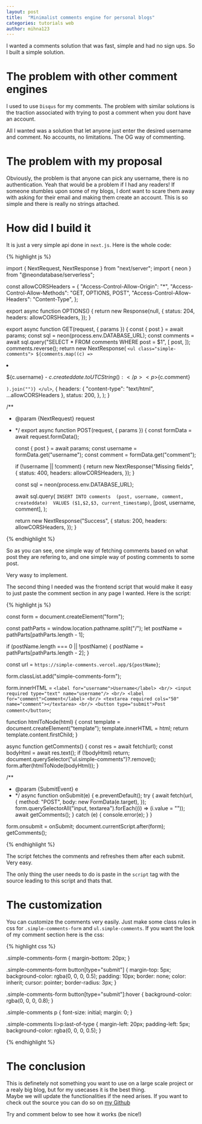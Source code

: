 ```yaml
---
layout: post
title:  "Minimalist comments engine for personal blogs"
categories: tutorials web
author: mihna123
---
```


I wanted a comments solution that was fast, simple and had no sign ups. So I
built a simple solution.

# The problem with other comment engines

I used to use `Disqus` for my comments. The problem with similar solutions is 
the traction associated with trying to post a comment when you dont have an 
account. 

All I wanted was a solution that let anyone just enter the desired username and
comment. No accounts, no limitations. The OG way of commenting.

# The problem with my proposal

Obviously, the problem is that anyone can pick any username, there is no 
authentication. Yeah that would be a problem if I had any readers! If someone
stumbles upon some of my blogs, I dont want to scare them away with asking for
their email and making them create an account. This is so simple and there is 
really no strings attached.

# How did I build it

It is just a very simple api done in `next.js`. Here is the whole code:

{% highlight js %}

import { NextRequest, NextResponse } from "next/server";
import { neon } from "@neondatabase/serverless";

const allowCORSHeaders = {
	"Access-Control-Allow-Origin": "*",
	"Access-Control-Allow-Methods": "GET, OPTIONS, POST",
	"Access-Control-Allow-Headers": "Content-Type",
};

export async function OPTIONS() {
	return new Response(null, {
		status: 204,
		headers: allowCORSHeaders,
	});
}

export async function GET(request, { params }) {
	const { post } = await params;
	const sql = neon(process.env.DATABASE_URL);
	const comments = await sql.query("SELECT * FROM comments WHERE post = $1", [
		post,
	]);
	comments.reverse();
	return new NextResponse(
		`<ul class="simple-comments">
            ${comments.map((c) => `<li><p>${c.username} - ${c.createddate.toUTCString()}:</p><p>${c.comment}</p></li>`).join("")}
        </ul>`,
		{
			headers: { "content-type": "text/html", ...allowCORSHeaders },
			status: 200,
		},
	);
}

/**
 * @param {NextRequest} request
 * */
export async function POST(request, { params }) {
	const formData = await request.formData();

	const { post } = await params;
	const username = formData.get("username");
	const comment = formData.get("comment");

	if (!username || !comment) {
		return new NextResponse("Missing fields", {
			status: 400,
			headers: allowCORSHeaders,
		});
	}

	const sql = neon(process.env.DATABASE_URL);

	await sql.query(
		`INSERT INTO comments 
            (post, username, comment, createddate) 
            VALUES ($1,$2,$3, current_timestamp)`,
		[post, username, comment],
	);

	return new NextResponse("Success", {
		status: 200,
		headers: allowCORSHeaders,
	});
}

{% endhighlight %}

So as you can see, one simple way of fetching comments based on what post
they are refering to, and one simple way of posting comments to some post.

Very wasy to implement.

The second thing I needed was the frontend script that would make it easy to 
just paste the comment section in any page I wanted. Here is the script:


{% highlight js %}

const form = document.createElement("form");

const pathParts = window.location.pathname.split("/");
let postName = pathParts[pathParts.length - 1];

if (postName.length === 0 || !postName) {
	postName = pathParts[pathParts.length - 2];
}

const url = `https://simple-comments.vercel.app/${postName}`;

form.classList.add("simple-comments-form");

form.innerHTML = `
    <label for="username">Username</label>
    <br/>
    <input required type="text" name="username"/>
    <br/>
    <label for="comment">Comment</label>
    <br/>
    <textarea required cols="50" name="comment"></textarea>
    <br/>
    <button type="submit">Post comment</button>
`;

function htmlToNode(html) {
	const template = document.createElement("template");
	template.innerHTML = html;
	return template.content.firstChild;
}

async function getComments() {
	const res = await fetch(url);
	const bodyHtml = await res.text();
	if (!bodyHtml) return;
	document.querySelector("ul.simple-comments")?.remove();
	form.after(htmlToNode(bodyHtml));
}

/**
 * @param {SubmitEvent} e
 * */
async function onSubmit(e) {
	e.preventDefault();
	try {
		await fetch(url, {
			method: "POST",
			body: new FormData(e.target),
		});
		form.querySelectorAll("input, textarea").forEach((i) => (i.value = ""));
		await getComments();
	} catch (e) {
		console.error(e);
	}
}

form.onsubmit = onSubmit;
document.currentScript.after(form);
getComments();

{% endhighlight %}

The script fetches the comments and refreshes them after each submit. Very easy.

The only thing the user needs to do is paste in the `script` tag with the 
source leading to this script and thats that.

# The customization

You can customize the comments very easily. Just make some class rules in css
for `.simple-comments-form` and `ul.simple-comments`. If you want the look of
my comment section here is the css:

{% highlight css %}

.simple-comments-form {
    margin-bottom: 20px;
}

.simple-comments-form button[type="submit"] {
    margin-top: 5px;
    background-color: rgba(0, 0, 0, 0.5);
    padding: 10px;
    border: none;
    color: inherit;
    cursor: pointer;
    border-radius: 3px;
}

.simple-comments-form button[type="submit"]:hover {
    background-color: rgba(0, 0, 0, 0.8);
}

.simple-comments p {
    font-size: initial;
    margin: 0;
}

.simple-comments li>p:last-of-type {
    margin-left: 20px;
    padding-left: 5px;
    background-color: rgba(0, 0, 0, 0.5);
}

{% endhighlight %}

# The conclusion

This is definetely not something you want to use on a large scale project or a
realy big blog, but for my usecases it is the best thing.  
Maybe we will update the functionalities if the need arises. If you want to 
check out the source you can do so on [my Github]("https://www.github.com/mihna123/simple-comments")

Try and comment below to see how it works (be nice!)
